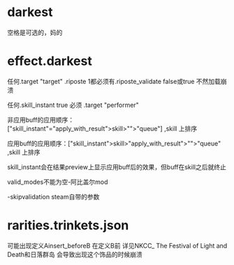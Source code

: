 # darkest

空格是可选的，妈的

# effect.darkest

任何.target "target" .riposte 1都必须有.riposte_validate false或true 不然加载崩溃

任何.skill_instant true 必须 .target "performer"

非应用buff的应用顺序：["skill_instant"="apply_with_result">skill>"">"queue"] ,skill 上排序

应用buff的应用顺序：["skill_instant">skill>"apply_with_result">"">"queue" ,skill 上排序

skill_instant会在结果preview上显示应用buff后的效果，但buff在skill之后就终止

valid_modes不能为空-阿比盖尔mod

-skipvalidation steam自带的参数

# rarities.trinkets.json

可能出现定义Ainsert_beforeB 在定义B前 详见NKCC_ The Festival of Light and Death和日落群岛 会导致出现这个饰品的时候崩溃
